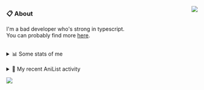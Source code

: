 <a href="https://discord.com/users/338718840873811979"><img align="right" src="https://lanyard-profile-readme.vercel.app/api/338718840873811979?bg=00000000" /></a>

### 📋 About

I'm a bad developer who's strong in typescript. \
You can probably find more [here](https://pxseu.com/about).
<!--
### 🦊Fox

![](https://pxseu.loves.moe/2ELJv3at3.gif)

### 📱 Contact

[🌐 website](https://www.pxseu.com) \
[📧 email](mailto:contact.pxseu@gmail.com)
-->

<br />

<details>
  <summary>📊 Some stats of me</summary>
  
![My github stats!](https://github-readme-stats.vercel.app/api?username=pxseu&show_icons=true&custom_title=My%20Github%20Stats:&line_height=33&include_all_commits=true&bg_color=00000000&title_color=00CCAA&text_color=dddddd&hide_border=true&hide_title=true) \
![My top langauges](https://github-readme-stats.vercel.app/api/top-langs?username=pxseu&show_icons=true&layout=compact&card_width=645&bg_color=00000000&title_color=00CCAA&text_color=dddddd&hide_border=true&hide_title=true) 
</details>

<br />

<details>
  <summary>🌸 My recent AniList activity</summary>
  
<!-- ANILIST_ACTIVITY:start -->

-   📺 Watched episode 97 - 100 of [Naruto: Shippuden](https://anilist.co/anime/1735) (16:06, 29 July 2021)
-   📺 Watched episode 4 of [Miss Kobayashi's Dragon Maid S](https://anilist.co/anime/107717) (17:46, 28 July 2021)
-   📺 Watched episode 95 - 96 of [Naruto: Shippuden](https://anilist.co/anime/1735) (19:40, 27 July 2021)
-   📺 Watched episode 4 of [The Detective Is Already Dead](https://anilist.co/anime/128712) (06:49, 26 July 2021)
-   📺 Watched episode 16 of [Tokyo Revengers](https://anilist.co/anime/120120) (08:22, 25 July 2021)

<!-- ANILIST_ACTIVITY:end -->
</details>



![](https://komarev.com/ghpvc/?username=pxseu&color=ff69b4)


